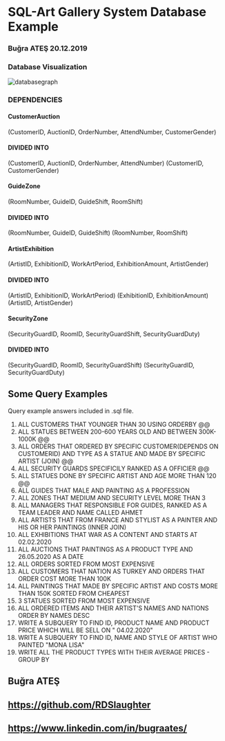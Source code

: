 # SQL-Art Gallery System Database Example
### Buğra ATEŞ 20.12.2019 

### Database Visualization

![databasegraph](https://user-images.githubusercontent.com/49213911/105476000-21be0480-5cb1-11eb-95ed-4a4bd04089a3.png)


### DEPENDENCIES
#### CustomerAuction
(CustomerID, AuctionID, OrderNumber, AttendNumber, CustomerGender)
#### DIVIDED INTO
(CustomerID, AuctionID, OrderNumber, AttendNumber)
(CustomerID, CustomerGender)

#### GuideZone
(RoomNumber, GuideID, GuideShift, RoomShift)
#### DIVIDED INTO
(RoomNumber, GuideID, GuideShift)
(RoomNumber, RoomShift)

#### ArtistExhibition
(ArtistID, ExhibitionID, WorkArtPeriod, ExhibitionAmount, ArtistGender)
#### DIVIDED INTO
(ArtistID, ExhibitionID, WorkArtPeriod)
(ExhibitionID, ExhibitionAmount)
(ArtistID, ArtistGender)

#### SecurityZone
(SecurityGuardID, RoomID, SecurityGuardShift, SecurityGuardDuty)
#### DIVIDED INTO
(SecurityGuardID, RoomID, SecurityGuardShift)
(SecurityGuardID, SecurityGuardDuty)

## Some Query Examples
Query example answers included in .sql file.

1) ALL CUSTOMERS THAT YOUNGER THAN 30 USING ORDERBY @@
2) ALL STATUES BETWEEN 200-600 YEARS OLD AND BETWEEN 300K-1000K @@ 
3) ALL ORDERS THAT ORDERED BY SPECIFIC CUSTOMER(DEPENDS ON CUSTOMERID) AND TYPE AS A STATUE AND  MADE BY SPECIFIC ARTIST (JOIN) @@
4) ALL SECURITY GUARDS SPECIFICILY RANKED AS A OFFICIER @@ 
5) ALL STATUES DONE BY SPECIFIC ARTIST AND AGE MORE THAN 120 @@
6) ALL GUIDES THAT MALE AND PAINTING AS A PROFESSION
7) ALL ZONES THAT MEDIUM AND SECURITY LEVEL MORE THAN 3
8) ALL MANAGERS THAT RESPONSIBLE FOR GUIDES, RANKED AS A TEAM LEADER AND NAME CALLED AHMET
9) ALL ARTISTS THAT FROM FRANCE AND STYLIST AS A PAINTER AND HIS OR HER PAINTINGS (INNER JOIN)
10) ALL EXHIBITIONS THAT WAR AS A CONTENT AND STARTS AT 02.02.2020
11) ALL AUCTIONS THAT PAINTINGS AS A PRODUCT TYPE AND 26.05.2020 AS A DATE
12) ALL ORDERS SORTED FROM MOST EXPENSIVE 
13) ALL CUSTOMERS THAT NATION AS TURKEY AND ORDERS THAT ORDER COST MORE THAN 100K
14) ALL PAINTINGS THAT MADE BY SPECIFIC ARTIST AND COSTS MORE THAN 150K SORTED FROM CHEAPEST
15) 3 STATUES SORTED FROM MOST EXPENSIVE
16) ALL ORDERED ITEMS AND THEIR ARTIST'S NAMES AND NATIONS ORDER BY NAMES DESC
17) WRITE A SUBQUERY TO FIND ID, PRODUCT NAME AND PRODUCT PRICE WHICH WILL BE SELL ON " 04.02.2020"
18) WRITE A SUBQUERY TO FIND ID, NAME AND STYLE OF ARTIST WHO PAINTED "MONA LISA"
19) WRITE ALL THE PRODUCT TYPES WITH THEIR AVERAGE PRICES - GROUP BY 

##
## Buğra ATEŞ 
## https://github.com/RDSlaughter
## https://www.linkedin.com/in/bugraates/


